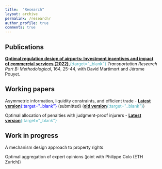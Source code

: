 ```yaml
---
title:  "Research"
layout: archive
permalink: /research/
author_profile: true
comments: true
---
```


## Publications

<span style="color:#4CB1BD;">[**Optimal regulation design of airports: Investment incentives and impact of commercial services (2022),**](https://www.sciencedirect.com/science/article/pii/S019126152200128X){:target="_blank"}</span> _Transportation Research Part B: Methodological_, 164, 25-44, with David Martimort and Jérome Pouyet.

## Working papers

Asymmetric information, liquidity constraints, and efficient trade - <span style="color:blue;">[**Latest version**](../files/Asymmetric_information_liquidity_and_trade.pdf){:target="_blank"}</span> (submitted)
(<span style="color:#4CB1BD;">[**old version**](https://papers.ssrn.com/sol3/papers.cfm?abstract_id=3939829){:target="_blank"}</span>)

Optimal allocation of penalties with judgment-proof injurers - <span style="color:#4CB1BD;">[**Latest version**](../files/allocation_penalties_pommey.pdf){:target="_blank"}</span>

## Work in progress

A mechanism design approach to property rights

Optimal aggregation of expert opinions (joint with Philippe Colo (ETH Zurich))

